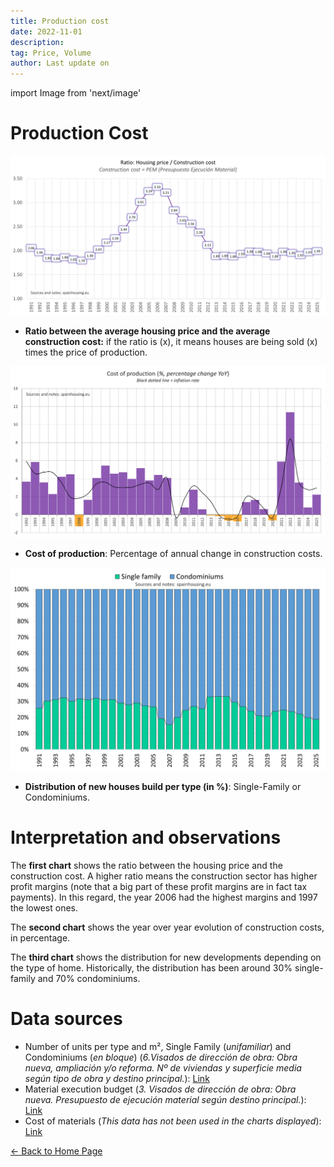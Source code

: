 ```yaml
---
title: Production cost
date: 2022-11-01
description:
tag: Price, Volume
author: Last update on
---
```


import Image from 'next/image'

# Production Cost

[![Coste de construcción](/images/costratio.png)](/images/costratio.png)

- **Ratio between the average housing price and the average construction cost:** if the ratio is (x), it means houses are being sold (x) times the price of production.

[![Coste de materiales](/images/costchange.png)](/images/costchange.png)

- **Cost of production**: Percentage of annual change in construction costs.

[![Tipo de vivienda](/images/typehouse.png)](/images/typehouse.png)

- **Distribution of new houses build per type (in %)**: Single-Family or Condominiums.

# Interpretation and observations

The **first chart** shows the ratio between the housing price and the construction cost. A higher ratio means the construction sector has higher profit margins (note that a big part of these profit margins are in fact tax payments). In this regard, the year 2006 had the highest margins and 1997 the lowest ones.

The **second chart** shows the year over year evolution of construction costs, in percentage.

The **third chart** shows the distribution for new developments depending on the type of home. Historically, the distribution has been around 30% single-family and 70% condominiums.

# Data sources

- Number of units per type and m², Single Family (_unifamiliar_) and Condominiums (_en bloque_) (_6.Visados de dirección de obra: Obra nueva, ampliación y/o reforma. Nº de viviendas y superficie media según tipo de obra y destino principal._): [Link](https://www.fomento.gob.es/BE/?nivel=2&orden=09000000)
- Material execution budget (_3. Visados de dirección de obra: Obra nueva. Presupuesto de ejecución material según destino principal._): [Link](https://www.fomento.gob.es/BE/?nivel=2&orden=09000000)
- Cost of materials (_This data has not been used in the charts displayed_): [Link](https://apps.fomento.gob.es/BoletinOnline/?nivel=2&orden=08000000)

<div class="meta-line"><a class="meta-back" href="/">← Back to Home Page</a></div>
